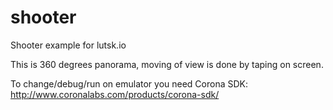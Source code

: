 shooter
=======

Shooter example for lutsk.io

This is 360 degrees panorama, moving of view is done by taping on screen.

To change/debug/run on emulator you need Corona SDK:
http://www.coronalabs.com/products/corona-sdk/